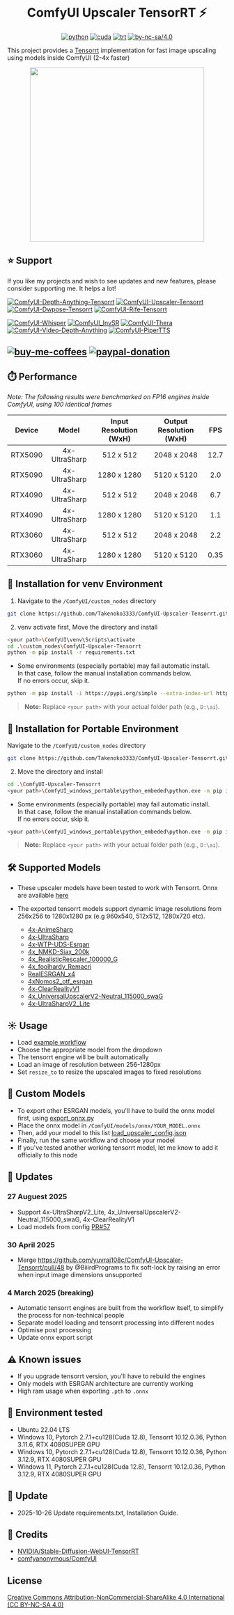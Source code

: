 <div align="center">

# ComfyUI Upscaler TensorRT ⚡

[![python](https://img.shields.io/badge/python-3.11.6-green)](https://www.python.org/downloads/release/python-3116/)
[![cuda](https://img.shields.io/badge/cuda-12.8-green)](https://developer.nvidia.com/cuda-downloads)
[![trt](https://img.shields.io/badge/TRT-10.12.0.36-green)](https://developer.nvidia.com/tensorrt)
[![by-nc-sa/4.0](https://img.shields.io/badge/license-CC--BY--NC--SA--4.0-lightgrey)](https://creativecommons.org/licenses/by-nc-sa/4.0/deed.en)

</div>

This project provides a [Tensorrt](https://github.com/NVIDIA/TensorRT) implementation for fast image upscaling using models inside ComfyUI (2-4x faster)

<p align="center">
  <img src="assets/node_v3.png" style="height: 400px" />
</p>

## ⭐ Support
If you like my projects and wish to see updates and new features, please consider supporting me. It helps a lot! 

[![ComfyUI-Depth-Anything-Tensorrt](https://img.shields.io/badge/ComfyUI--Depth--Anything--Tensorrt-blue?style=flat-square)](https://github.com/yuvraj108c/ComfyUI-Depth-Anything-Tensorrt)
[![ComfyUI-Upscaler-Tensorrt](https://img.shields.io/badge/ComfyUI--Upscaler--Tensorrt-blue?style=flat-square)](https://github.com/yuvraj108c/ComfyUI-Upscaler-Tensorrt)
[![ComfyUI-Dwpose-Tensorrt](https://img.shields.io/badge/ComfyUI--Dwpose--Tensorrt-blue?style=flat-square)](https://github.com/yuvraj108c/ComfyUI-Dwpose-Tensorrt)
[![ComfyUI-Rife-Tensorrt](https://img.shields.io/badge/ComfyUI--Rife--Tensorrt-blue?style=flat-square)](https://github.com/yuvraj108c/ComfyUI-Rife-Tensorrt)

[![ComfyUI-Whisper](https://img.shields.io/badge/ComfyUI--Whisper-gray?style=flat-square)](https://github.com/yuvraj108c/ComfyUI-Whisper)
[![ComfyUI_InvSR](https://img.shields.io/badge/ComfyUI__InvSR-gray?style=flat-square)](https://github.com/yuvraj108c/ComfyUI_InvSR)
[![ComfyUI-Thera](https://img.shields.io/badge/ComfyUI--Thera-gray?style=flat-square)](https://github.com/yuvraj108c/ComfyUI-Thera)
[![ComfyUI-Video-Depth-Anything](https://img.shields.io/badge/ComfyUI--Video--Depth--Anything-gray?style=flat-square)](https://github.com/yuvraj108c/ComfyUI-Video-Depth-Anything)
[![ComfyUI-PiperTTS](https://img.shields.io/badge/ComfyUI--PiperTTS-gray?style=flat-square)](https://github.com/yuvraj108c/ComfyUI-PiperTTS)

[![buy-me-coffees](https://i.imgur.com/3MDbAtw.png)](https://www.buymeacoffee.com/yuvraj108cZ)
[![paypal-donation](https://i.imgur.com/w5jjubk.png)](https://paypal.me/yuvraj108c)
---

## ⏱️ Performance

_Note: The following results were benchmarked on FP16 engines inside ComfyUI, using 100 identical frames_

| Device |     Model     | Input Resolution (WxH) | Output Resolution (WxH) | FPS |
| :----: | :-----------: | :--------------------: | :---------------------: | :-: |
|  RTX5090  | 4x-UltraSharp |       512 x 512        |       2048 x 2048       |  12.7  |
|  RTX5090  | 4x-UltraSharp |       1280 x 1280      |       5120 x 5120       |  2.0  |
|  RTX4090  | 4x-UltraSharp |       512 x 512        |       2048 x 2048       |  6.7  |
|  RTX4090  | 4x-UltraSharp |       1280 x 1280      |       5120 x 5120       |  1.1  |
|  RTX3060  | 4x-UltraSharp |       512 x 512        |       2048 x 2048       |  2.2  |
|  RTX3060  | 4x-UltraSharp |       1280 x 1280      |       5120 x 5120       |  0.35  |

## 🚀 Installation for venv Environment
1. Navigate to the `/ComfyUI/custom_nodes` directory
```bash
git clone https://github.com/Takenoko3333/ComfyUI-Upscaler-Tensorrt.git
```
2. venv activate first, Move the directory and install
```bash
<your path>\ComfyUI\venv\Scripts\activate
cd .\custom_nodes\ComfyUI-Upscaler-Tensorrt
python -m pip install -r requirements.txt
```
- Some environments (especially portable) may fail automatic install.<br>
  In that case, follow the manual installation commands below.<br>
  If no errors occur, skip it.
```bash
python -m pip install -i https://pypi.org/simple --extra-index-url https://pypi.nvidia.com tensorrt-cu12==10.12.0.36 tensorrt-cu12-bindings==10.12.0.36 tensorrt-cu12-libs==10.12.0.36
```
> **Note:** Replace `<your path>` with your actual folder path (e.g., `D:\ai`).

## 💼 Installation for Portable Environment
 Navigate to the `/ComfyUI/custom_nodes` directory
```bash
git clone https://github.com/Takenoko3333/ComfyUI-Upscaler-Tensorrt.git
```
2. Move the directory and install
```bash
cd .\ComfyUI-Upscaler-Tensorrt
<your path>\ComfyUI_windows_portable\python_embeded\python.exe -m pip install -r requirements.txt
```
- Some environments (especially portable) may fail automatic install.<br>
  In that case, follow the manual installation commands below.<br>
  If no errors occur, skip it.
```bash
<your path>\ComfyUI_windows_portable\python_embeded\python.exe -m pip install -i https://pypi.org/simple --extra-index-url https://pypi.nvidia.com tensorrt-cu12==10.12.0.36 tensorrt-cu12-bindings==10.12.0.36 tensorrt-cu12-libs==10.12.0.36
```
> **Note:** Replace `<your path>` with your actual folder path (e.g., `D:\ai`).

## 🛠️ Supported Models

- These upscaler models have been tested to work with Tensorrt. Onnx are available [here](https://huggingface.co/yuvraj108c/ComfyUI-Upscaler-Onnx/tree/main)
- The exported tensorrt models support dynamic image resolutions from 256x256 to 1280x1280 px (e.g 960x540, 512x512, 1280x720 etc).

   - [4x-AnimeSharp](https://openmodeldb.info/models/4x-AnimeSharp)
   - [4x-UltraSharp](https://openmodeldb.info/models/4x-UltraSharp)
   - [4x-WTP-UDS-Esrgan](https://openmodeldb.info/models/4x-WTP-UDS-Esrgan)
   - [4x_NMKD-Siax_200k](https://openmodeldb.info/models/4x-NMKD-Siax-CX)
   - [4x_RealisticRescaler_100000_G](https://openmodeldb.info/models/4x-RealisticRescaler)
   - [4x_foolhardy_Remacri](https://openmodeldb.info/models/4x-Remacri)
   - [RealESRGAN_x4](https://openmodeldb.info/models/4x-realesrgan-x4plus)
   - [4xNomos2_otf_esrgan](https://openmodeldb.info/models/4x-Nomos2-otf-esrgan)
   - [4x-ClearRealityV1](https://openmodeldb.info/models/4x-ClearRealityV1)
   - [4x_UniversalUpscalerV2-Neutral_115000_swaG](https://openmodeldb.info/models/4x-UniversalUpscalerV2-Neutral)
   - [4x-UltraSharpV2_Lite](https://huggingface.co/Kim2091/UltraSharpV2) 

## ☀️ Usage

- Load [example workflow](assets/tensorrt_upscaling_workflow.json) 
- Choose the appropriate model from the dropdown
- The tensorrt engine will be built automatically
- Load an image of resolution between 256-1280px
- Set `resize_to` to resize the upscaled images to fixed resolutions

## 🔧 Custom Models
- To export other ESRGAN models, you'll have to build the onnx model first, using [export_onnx.py](scripts/export_onnx.py) 
- Place the onnx model in `/ComfyUI/models/onnx/YOUR_MODEL.onnx`
- Then, add your model to this list [load_upscaler_config.json](load_upscaler_config.json)
- Finally, run the same workflow and choose your model
- If you've tested another working tensorrt model, let me know to add it officially to this node

## 🚨 Updates
### 27 Auguest 2025
- Support 4x-UltraSharpV2_Lite, 4x_UniversalUpscalerV2-Neutral_115000_swaG, 4x-ClearRealityV1
- Load models from config [PR#57](https://github.com/yuvraj108c/ComfyUI-Upscaler-Tensorrt/pull/57)

### 30 April 2025
- Merge https://github.com/yuvraj108c/ComfyUI-Upscaler-Tensorrt/pull/48 by @BiiirdPrograms to fix soft-lock by raising an error when input image dimensions unsupported
### 4 March 2025 (breaking)
- Automatic tensorrt engines are built from the workflow itself, to simplify the process for non-technical people
- Separate model loading and tensorrt processing into different nodes
- Optimise post processing
- Update onnx export script

## ⚠️ Known issues

- If you upgrade tensorrt version, you'll have to rebuild the engines
- Only models with ESRGAN architecture are currently working
- High ram usage when exporting `.pth` to `.onnx`

## 🤖 Environment tested

- Ubuntu 22.04 LTS
- Windows 10, Pytorch 2.7.1+cu128(Cuda 12.8), Tensorrt 10.12.0.36, Python 3.11.6, RTX 4080SUPER GPU
- Windows 10, Pytorch 2.7.1+cu128(Cuda 12.8), Tensorrt 10.12.0.36, Python 3.12.9, RTX 4080SUPER GPU
- Windows 11, Pytorch 2.7.1+cu128(Cuda 12.8), Tensorrt 10.12.0.36, Python 3.12.9, RTX 4080SUPER GPU

## 📅 Update
- 2025-10-26 Update requirements.txt, Installation Guide.

## 👏 Credits

- [NVIDIA/Stable-Diffusion-WebUI-TensorRT](https://github.com/NVIDIA/Stable-Diffusion-WebUI-TensorRT)
- [comfyanonymous/ComfyUI](https://github.com/comfyanonymous/ComfyUI)

## License

[Creative Commons Attribution-NonCommercial-ShareAlike 4.0 International (CC BY-NC-SA 4.0)](https://creativecommons.org/licenses/by-nc-sa/4.0/)
